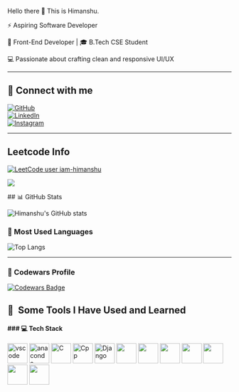 Hello there 👋
This is Himanshu.

⚡ Aspiring Software Developer

🌟 Front-End Developer | 🎓 B.Tech CSE Student  

💻 Passionate about crafting clean and responsive UI/UX 

---
## 🔗 Connect with me  
[![GitHub](https://img.shields.io/badge/GitHub-171515?style=for-the-badge&logo=github&logoColor=white)](https://github.com/Himanshuu-02)  
[![LinkedIn](https://img.shields.io/badge/LinkedIn-0A66C2?style=for-the-badge&logo=linkedin&logoColor=white)](https://www.linkedin.com/in/himanshu-sharma-533b42287?utm_source=share&utm_campaign=share_via&utm_content=profile&utm_medium=android_app)  
[![Instagram](https://img.shields.io/badge/Instagram-E4405F?style=for-the-badge&logo=instagram&logoColor=white)](https://www.instagram.com/iamhimanshuu_0?igsh=MTR6OTdyYmZkbmg3Nw==)  

---


<h2>Leetcode Info</h2>




[![LeetCode user iam-himanshu](https://img.shields.io/badge/dynamic/json?style=for-the-badge&labelColor=black&color=%23ffa116&label=Solved&query=solvedOverTotal&url=https%3A%2F%2Fleetcode-badge.vercel.app%2Fapi%2Fusers%2Fgarimatiwari1803&logo=leetcode&logoColor=yellow)](https://leetcode.com/iam-himanshu/)

![](https://leetcard.jacoblin.cool/iam-himanshu?ext=heatmap)


<div >
  ## 📊 GitHub Stats

![Himanshu's GitHub stats](https://github-readme-stats.vercel.app/api?username=Himanshuu-02&show_icons=true&theme=radical)

### 📌 Most Used Languages  
![Top Langs](https://github-readme-stats.vercel.app/api/top-langs/?username=Himanshuu-02&layout=compact&theme=radical)

---

</div>

### 🥋 Codewars Profile

[![Codewars Badge](https://www.codewars.com/users/Himanshuu-02/badges/large)](https://www.codewars.com/users/Himanshuu-02)


<h2> 🚀 &nbsp;Some Tools I Have Used and Learned</h2>
<h4>### 💻 Tech Stack</h4>
<p align="left">
<img src="https://cdn.jsdelivr.net/gh/devicons/devicon/icons/vscode/vscode-original.svg" alt="vscode" width="45" height="45"/>
<img src="https://cdn.jsdelivr.net/gh/devicons/devicon@latest/icons/anaconda/anaconda-original.svg" alt="anaconda" width="45" height="45"/>
<img src="https://cdn.jsdelivr.net/gh/devicons/devicon@latest/icons/c/c-original.svg" alt="C" width="45" height="45" />
<img src="https://cdn.jsdelivr.net/gh/devicons/devicon@latest/icons/cplusplus/cplusplus-original.svg" alt="Cpp" width="45" height="45" />
<img src="https://cdn.jsdelivr.net/gh/devicons/devicon@latest/icons/django/django-plain.svg" alt="Django" width="45" height="45"/>
   <img src="https://upload.wikimedia.org/wikipedia/commons/0/04/ChatGPT_logo.svg" width="45" height="45"/>
<img src="https://cdn.jsdelivr.net/gh/devicons/devicon@latest/icons/python/python-original.svg" width="45" height="45"/>
   <img src="https://cdn.jsdelivr.net/gh/devicons/devicon@latest/icons/html5/html5-original.svg" width="45" height="45"/>
<img src="https://cdn.jsdelivr.net/gh/devicons/devicon@latest/icons/css3/css3-original.svg" width="45" height="45"/>
 <img src="https://cdn.jsdelivr.net/gh/devicons/devicon@latest/icons/javascript/javascript-original.svg" width="45" height="45"/>
 <img src="https://cdn.jsdelivr.net/gh/devicons/devicon@latest/icons/react/react-original.svg" width="45" height="45"/>
<img src="https://www.cursor.so/favicon.ico" width="45" height="45" />
